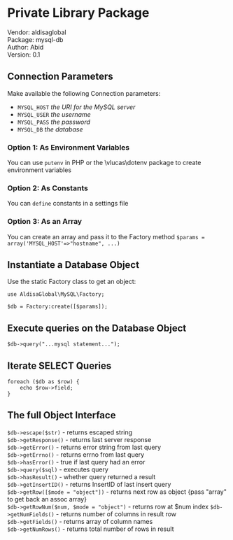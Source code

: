 # Private Library Package

Vendor: aldisaglobal  
Package: mysql-db  
Author: Abid  
Version: 0.1

## Connection Parameters

Make available the following Connection parameters:

- `MYSQL_HOST` _the URI for the MySQL server_
- `MYSQL_USER` _the username_
- `MYSQL_PASS` _the password_
- `MYSQL_DB` _the database_

### Option 1: As Environment Variables

You can use `putenv` in PHP or the \vlucas\dotenv package to create environment variables

### Option 2: As Constants

You can `define` constants in a settings file

### Option 3: As an Array

You can create an array and pass it to the Factory method
`$params = array('MYSQL_HOST'=>"hostname", ...)`

## Instantiate a Database Object

Use the static Factory class to get an object:

```
use AldisaGlobal\MySQL\Factory;

$db = Factory:create([$params]);
```

## Execute queries on the Database Object

`$db->query("...mysql statement...");`

## Iterate SELECT Queries

```
foreach ($db as $row) {
	echo $row->field;
}
```

## The full Object Interface

`$db->escape($str)` - returns escaped string  
`$db->getResponse()` - returns last server response  
`$db->getError()` - returns error string from last query  
`$db->getErrno()` - returns errno from last query  
`$db->hasError()` - true if last query had an error  
`$db->query($sql)` - executes query  
`$db->hasResult()` - whether query returned a result  
`$db->getInsertID()` - returns InsertID of last insert query  
`$db->getRow([$mode = "object"])` - returns next row as object {pass "array" to get back an assoc array}  
`$db->getRowNum($num, $mode = "object")` - returns row at \$num index
`$db->getNumFields()` - returns number of columns in result row  
`$db->getFields()` - returns array of column names  
`$db->getNumRows()` - returns total number of rows in result
